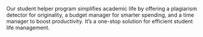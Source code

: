 Our student helper program simplifies academic life by offering a plagiarism detector for originality, a budget manager for smarter spending, and a time manager to boost productivity. It’s a one-stop solution for efficient student life management.
